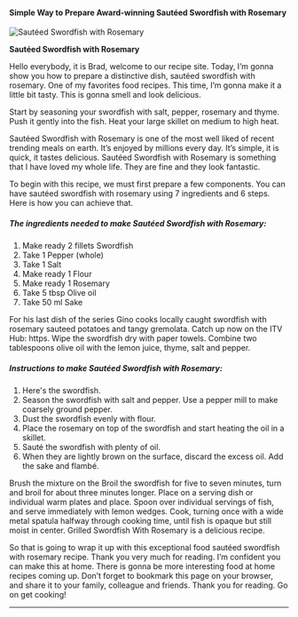             

#### Simple Way to Prepare Award-winning Sautéed Swordfish with Rosemary

![Sautéed Swordfish with Rosemary](https://img-global.cpcdn.com/recipes/6333217046003712/751x532cq70/sauteed-swordfish-with-rosemary-recipe-main-photo.jpg)

**Sautéed Swordfish with Rosemary**

Hello everybody, it is Brad, welcome to our recipe site. Today, I’m gonna show you how to prepare a distinctive dish, sautéed swordfish with rosemary. One of my favorites food recipes. This time, I’m gonna make it a little bit tasty. This is gonna smell and look delicious.

Start by seasoning your swordfish with salt, pepper, rosemary and thyme. Push it gently into the fish. Heat your large skillet on medium to high heat.

Sautéed Swordfish with Rosemary is one of the most well liked of recent trending meals on earth. It’s enjoyed by millions every day. It’s simple, it is quick, it tastes delicious. Sautéed Swordfish with Rosemary is something that I have loved my whole life. They are fine and they look fantastic.

To begin with this recipe, we must first prepare a few components. You can have sautéed swordfish with rosemary using 7 ingredients and 6 steps. Here is how you can achieve that.

##### The ingredients needed to make Sautéed Swordfish with Rosemary:

1.  Make ready 2 fillets Swordfish
2.  Take 1 Pepper (whole)
3.  Take 1 Salt
4.  Make ready 1 Flour
5.  Make ready 1 Rosemary
6.  Take 5 tbsp Olive oil
7.  Take 50 ml Sake

For his last dish of the series Gino cooks locally caught swordfish with rosemary sauteed potatoes and tangy gremolata. Catch up now on the ITV Hub: https. Wipe the swordfish dry with paper towels. Combine two tablespoons olive oil with the lemon juice, thyme, salt and pepper.

##### Instructions to make Sautéed Swordfish with Rosemary:

1.  Here's the swordfish.
2.  Season the swordfish with salt and pepper. Use a pepper mill to make coarsely ground pepper.
3.  Dust the swordfish evenly with flour.
4.  Place the rosemary on top of the swordfish and start heating the oil in a skillet.
5.  Sauté the swordfish with plenty of oil.
6.  When they are lightly brown on the surface, discard the excess oil. Add the sake and flambé.

Brush the mixture on the Broil the swordfish for five to seven minutes, turn and broil for about three minutes longer. Place on a serving dish or individual warm plates and place. Spoon over individual servings of fish, and serve immediately with lemon wedges. Cook, turning once with a wide metal spatula halfway through cooking time, until fish is opaque but still moist in center. Grilled Swordfish With Rosemary is a delicious recipe.

So that is going to wrap it up with this exceptional food sautéed swordfish with rosemary recipe. Thank you very much for reading. I’m confident you can make this at home. There is gonna be more interesting food at home recipes coming up. Don’t forget to bookmark this page on your browser, and share it to your family, colleague and friends. Thank you for reading. Go on get cooking!

* * *